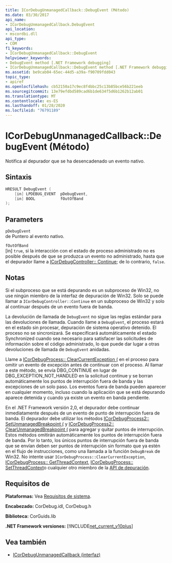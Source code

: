```yaml
---
title: ICorDebugUnmanagedCallback::DebugEvent (Método)
ms.date: 03/30/2017
api_name:
- ICorDebugUnmanagedCallback.DebugEvent
api_location:
- mscordbi.dll
api_type:
- COM
f1_keywords:
- ICorDebugUnmanagedCallback::DebugEvent
helpviewer_keywords:
- DebugEvent method [.NET Framework debugging]
- ICorDebugUnmanagedCallback::DebugEvent method [.NET Framework debugging]
ms.assetid: be9cab04-65ec-44d5-a39a-f90709fdd043
topic_type:
- apiref
ms.openlocfilehash: cb52150a17c9ec8f4bbc25c13b85bce56b221eeb
ms.sourcegitcommit: 13e79efdbd589cad6b1de634f5d6b1262b12ab01
ms.translationtype: MT
ms.contentlocale: es-ES
ms.lasthandoff: 01/28/2020
ms.locfileid: "76791189"
---
```

# <a name="icordebugunmanagedcallbackdebugevent-method"></a>ICorDebugUnmanagedCallback::DebugEvent (Método)
Notifica al depurador que se ha desencadenado un evento nativo.  
  
## <a name="syntax"></a>Sintaxis  
  
```cpp  
HRESULT DebugEvent (  
    [in] LPDEBUG_EVENT  pDebugEvent,  
    [in] BOOL           fOutOfBand  
);  
```  
  
## <a name="parameters"></a>Parameters  
 `pDebugEvent`  
 de Puntero al evento nativo.  
  
 `fOutOfBand`  
 [in] `true`, si la interacción con el estado de proceso administrado no es posible después de que se produzca un evento no administrado, hasta que el depurador llame a [ICorDebugController:: Continue](icordebugcontroller-continue-method.md); de lo contrario, `false`.  
  
## <a name="remarks"></a>Notas  
 Si el subproceso que se está depurando es un subproceso de Win32, no use ningún miembro de la interfaz de depuración de Win32. Solo se puede llamar a `ICorDebugController::Continue` en un subproceso de Win32 y solo al continuar después de un evento fuera de banda.  
  
 La devolución de llamada de `DebugEvent` no sigue las reglas estándar para las devoluciones de llamada. Cuando llame a `DebugEvent`, el proceso estará en el estado sin procesar, depuración de sistema operativo detenido. El proceso no se sincronizará. Se especificará automáticamente el estado Synchronized cuando sea necesario para satisfacer las solicitudes de información sobre el código administrado, lo que puede dar lugar a otras devoluciones de llamada de `DebugEvent` anidadas.  
  
 Llame a [ICorDebugProcess:: ClearCurrentException (](icordebugprocess-clearcurrentexception-method.md) en el proceso para omitir un evento de excepción antes de continuar con el proceso. Al llamar a este método, se envía DBG_CONTINUE en lugar de DBG_EXCEPTION_NOT_HANDLED en la solicitud continue y se borran automáticamente los puntos de interrupción fuera de banda y las excepciones de un solo paso. Los eventos fuera de banda pueden aparecer en cualquier momento, incluso cuando la aplicación que se está depurando aparece detenida y cuando ya existe un evento en banda pendiente.  
  
 En el .NET Framework versión 2,0, el depurador debe continuar inmediatamente después de un evento de punto de interrupción fuera de banda. El depurador debe utilizar los métodos [ICorDebugProcess2:: SetUnmanagedBreakpoint (](icordebugprocess2-setunmanagedbreakpoint-method.md) y [ICorDebugProcess2:: ClearUnmanagedBreakpoint (](icordebugprocess2-clearunmanagedbreakpoint-method.md) para agregar y quitar puntos de interrupción. Estos métodos omitirán automáticamente los puntos de interrupción fuera de banda. Por lo tanto, los únicos puntos de interrupción fuera de banda que se envían deben ser puntos de interrupción sin formato que ya estén en el flujo de instrucciones, como una llamada a la función `DebugBreak` de Win32. No intente usar `ICorDebugProcess::ClearCurrentException`, [ICorDebugProcess:: GetThreadContext](icordebugprocess-getthreadcontext-method.md), [ICorDebugProcess:: SetThreadContext](icordebugprocess-setthreadcontext-method.md)o cualquier otro miembro de la [API de depuración](index.md).  
  
## <a name="requirements"></a>Requisitos de  
 **Plataformas:** Vea [Requisitos de sistema](../../../../docs/framework/get-started/system-requirements.md).  
  
 **Encabezado:** CorDebug.idl, CorDebug.h  
  
 **Biblioteca:** CorGuids.lib  
  
 **.NET Framework versiones:** [!INCLUDE[net_current_v10plus](../../../../includes/net-current-v10plus-md.md)]  
  
## <a name="see-also"></a>Vea también

- [ICorDebugUnmanagedCallback (interfaz)](icordebugunmanagedcallback-interface.md)
